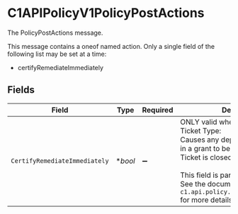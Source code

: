# C1APIPolicyV1PolicyPostActions

The PolicyPostActions message.

This message contains a oneof named action. Only a single field of the following list may be set at a time:
  - certifyRemediateImmediately



## Fields

| Field                                                                                                                                                                                                                                                                 | Type                                                                                                                                                                                                                                                                  | Required                                                                                                                                                                                                                                                              | Description                                                                                                                                                                                                                                                           |
| --------------------------------------------------------------------------------------------------------------------------------------------------------------------------------------------------------------------------------------------------------------------- | --------------------------------------------------------------------------------------------------------------------------------------------------------------------------------------------------------------------------------------------------------------------- | --------------------------------------------------------------------------------------------------------------------------------------------------------------------------------------------------------------------------------------------------------------------- | --------------------------------------------------------------------------------------------------------------------------------------------------------------------------------------------------------------------------------------------------------------------- |
| `CertifyRemediateImmediately`                                                                                                                                                                                                                                         | **bool*                                                                                                                                                                                                                                                               | :heavy_minus_sign:                                                                                                                                                                                                                                                    |  ONLY valid when used in a CERTIFY Ticket Type:<br/> Causes any deprovision or change in a grant to be applied when Certify Ticket is closed.<br/><br/>This field is part of the `action` oneof.<br/>See the documentation for `c1.api.policy.v1.PolicyPostActions` for more details. |